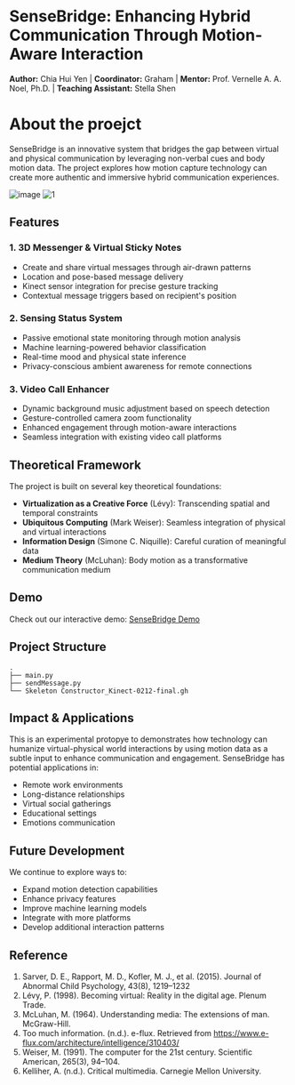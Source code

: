 # SenseBridge: Enhancing Hybrid Communication Through Motion-Aware Interaction
**Author:** Chia Hui Yen | 
**Coordinator:** Graham | 
**Mentor:** Prof. Vernelle A. A. Noel, Ph.D. | 
**Teaching Assistant:** Stella Shen

# About the proejct
SenseBridge is an innovative system that bridges the gap between virtual and physical communication by leveraging non-verbal cues and body motion data. The project explores how motion capture technology can create more authentic and immersive hybrid communication experiences.  
  
![image](https://github.com/user-attachments/assets/27945a0f-4b43-44f2-8190-538e7c34dd69)
![1](https://github.com/user-attachments/assets/83e94adb-82f6-4333-8212-e8d0ad30c302)  



## Features

### 1. 3D Messenger & Virtual Sticky Notes
- Create and share virtual messages through air-drawn patterns
- Location and pose-based message delivery
- Kinect sensor integration for precise gesture tracking
- Contextual message triggers based on recipient's position

### 2. Sensing Status System
- Passive emotional state monitoring through motion analysis
- Machine learning-powered behavior classification
- Real-time mood and physical state inference
- Privacy-conscious ambient awareness for remote connections

### 3. Video Call Enhancer
- Dynamic background music adjustment based on speech detection
- Gesture-controlled camera zoom functionality
- Enhanced engagement through motion-aware interactions
- Seamless integration with existing video call platforms

## Theoretical Framework  
The project is built on several key theoretical foundations:
- **Virtualization as a Creative Force** (Lévy): Transcending spatial and temporal constraints
- **Ubiquitous Computing** (Mark Weiser): Seamless integration of physical and virtual interactions
- **Information Design** (Simone C. Niquille): Careful curation of meaningful data
- **Medium Theory** (McLuhan): Body motion as a transformative communication medium

## Demo

Check out our interactive demo:
[SenseBridge Demo](https://www.figma.com/slides/ZhPBfGoOq9w9AAIFrECFcy/SenseBridge-Demo?node-id=0-1&t=BSxCTmvbE4Hw7iX7-1)

## Project Structure
```
.
├── main.py
├── sendMessage.py
└── Skeleton Constructor_Kinect-0212-final.gh
```

## Impact & Applications
This is an experimental protopye to demonstrates how technology can humanize virtual-physical world interactions by using motion data as a subtle input to enhance communication and engagement.
SenseBridge has potential applications in:
- Remote work environments
- Long-distance relationships
- Virtual social gatherings
- Educational settings
- Emotions communication

## Future Development

We continue to explore ways to:
- Expand motion detection capabilities
- Enhance privacy features
- Improve machine learning models
- Integrate with more platforms
- Develop additional interaction patterns

## Reference
1. Sarver, D. E., Rapport, M. D., Kofler, M. J., et al. (2015). Journal of Abnormal Child Psychology, 43(8), 1219–1232
2. Lévy, P. (1998). Becoming virtual: Reality in the digital age. Plenum Trade.
3. McLuhan, M. (1964). Understanding media: The extensions of man. McGraw-Hill.
4. Too much information. (n.d.). e-flux. Retrieved from https://www.e-flux.com/architecture/intelligence/310403/
5. Weiser, M. (1991). The computer for the 21st century. Scientific American, 265(3), 94–104.
6. Kelliher, A. (n.d.). Critical multimedia. Carnegie Mellon University.
